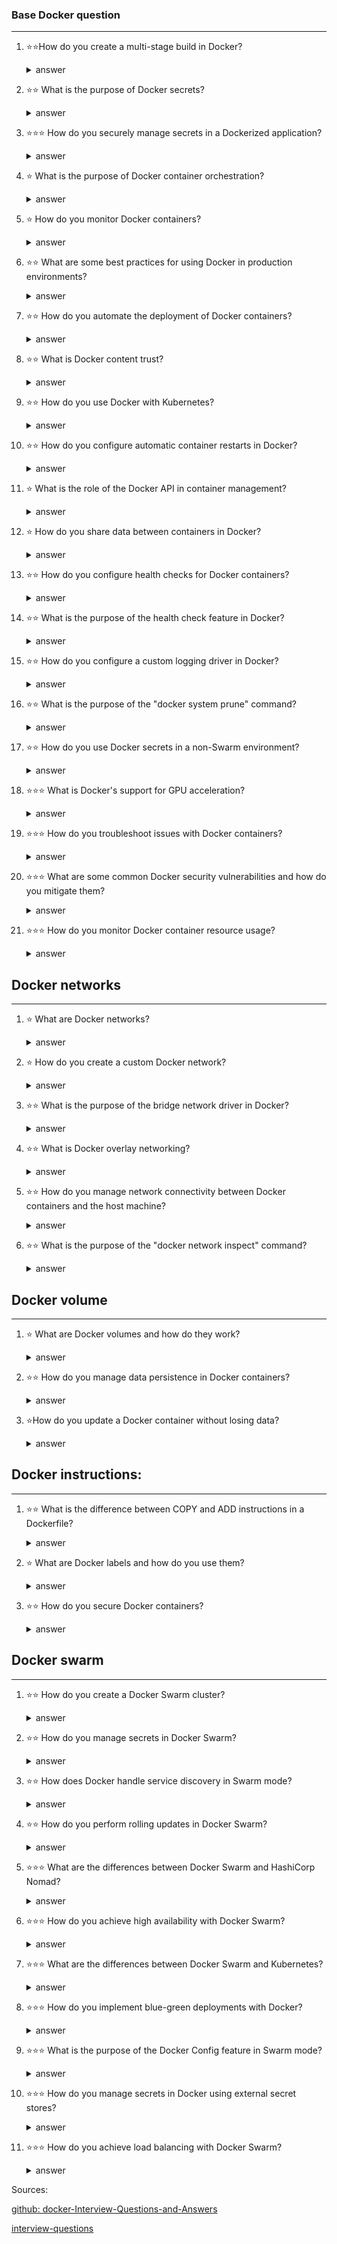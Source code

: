 
### Base Docker question
__________

1. ⭐⭐How do you create a multi-stage build in Docker?
    <details> <summary>answer </summary>
      Multi-stage builds in Docker allow you to create optimized Docker images by leveraging multiple build stages. Each stage can use a different base image and perform specific build steps. To create a multi-stage build, you define multiple FROM instructions in the Dockerfile, each representing a different build stage.
      <br/><br/>
      Intermediate build artifacts can be copied between stages using the `COPY --from instruction`. This technique helps reduce the image size by excluding build tools and dependencies from the final image.
    </details>

1. ⭐⭐ What is the purpose of Docker secrets?
    <details> <summary>answer </summary>
      Docker secrets provide a secure and convenient way to manage sensitive data, such as passwords, API keys, and certificates, within a Docker Swarm cluster. Secrets are encrypted and only made available to services that have explicit access. They help ensure that sensitive information is kept confidential and not exposed in clear text or stored in version control systems.
    </details>

1. ⭐⭐⭐ How do you securely manage secrets in a Dockerized application?
    <details> <summary>answer </summary>
      Docker provides a built-in mechanism called Docker Swarm Secrets to securely manage sensitive information like passwords, API keys, or certificates.

      Using Docker Swarm Secrets:

      Create a secret:

      ```sh 
        echo "secret" | docker secret create my_secret -
      ```

      Deploy the service with the secret:

      ```bash 
        version: '3.8'
        services:
          myapp:
            image: myapp_image:latest
          secrets: 
            - my_secret
        secrets:
          my_secret: 
            external: true
      ```

      In this example, we create a secret called my_secret and use it in the myapp service. The actual secret value is not stored in the Docker Compose file, enhancing security.
    </details>


1. ⭐ What is the purpose of Docker container orchestration?
    <details> <summary>answer </summary>
      Docker container orchestration refers to the management and coordination of multiple containers in a distributed environment. It involves automating the deployment, scaling, scheduling, and monitoring of containers to ensure high availability, load balancing, fault tolerance, and efficient resource utilization.
      
      Container orchestration platforms like Docker Swarm, Kubernetes, or HashiCorp Nomad provide tools and features to simplify the management of containerized applications at scale.
    </details>
1. ⭐ How do you monitor Docker containers?
    <details> <summary>answer </summary>
      There are various ways to monitor Docker containers, including:
      
      - Using Docker's built-in container monitoring commands, such as **docker stats** and **docker container stats**, to view resource usage statistics.
      - Integrating with container monitoring and logging tools like Prometheus, Grafana, or ELK stack (Elasticsearch, Logstash, Kibana) to collect and analyze container metrics and logs.
      - Leveraging container orchestration platforms that offer built-in monitoring capabilities such as Docker Swarm's service metrics or Kubernetes' metrics API.
      - Using specialized monitoring agents or tools that provide container-level insights and integration with broader monitoring and alerting systems.
    </details>
1. ⭐⭐ What are some best practices for using Docker in production environments?
    <details> <summary>answer </summary>
      Some best practices for using Docker in production environments include:
      <br/><br/>
      - Building and using lightweight container images to improve deployment speed and reduce the attack surface.
      - Regularly updating Docker and the underlying host system with security patches.
      - Implementing container orchestration platforms, such as Docker Swarm or Kubernetes, to manage containers at scale and provide features like load balancing and service discovery.
      - Configuring resource limits for containers to prevent resource contention and ensure fair allocation.
      - Monitoring container health, resource usage, and application metrics for performance optimization and troubleshooting.
      - Implementing secure network configurations such as using private networks and encrypting container traffic.
      - Backing up critical data and using volume or storage solutions that provide data persistence and redundancy.
      - Implementing a comprehensive security strategy, including container vulnerability scanning, access controls, and least privilege principles.
    </details>
1. ⭐⭐ How do you automate the deployment of Docker containers?
    <details> <summary>answer </summary>
      The deployment of Docker containers can be automated using tools and practices like:
      <br/><br/>
      **Docker Compose**: Define the application's services, networks, and volumes in a Compose file. Use the docker-compose command to deploy the containers with a single command.
      <br/><br/>
      **Docker Swarm or Kubernetes**: Utilize container orchestration platforms to define and deploy the application as a service or a set of pods/replicas. This allows automatic scaling, load balancing, and self-healing capabilities.
      <br/><br/>
      **Continuous integration/continuous deployment (CI/CD) pipelines**: Integrate Docker into CI/CD workflows using tools like Jenkins, GitLab CI/CD, or CircleCI to automatically build, test, and deploy Docker containers based on code changes.
      <br/><br/>
      **Infrastructure-as-code (IaC)**: Use tools like Terraform or AWS CloudFormation to define the infrastructure stack, including Docker hosts/clusters, networks, and storage, to enable automated provisioning and container deployment.
    </details>
1. ⭐⭐ What is Docker content trust?
    <details> <summary>answer </summary>
      Docker Content Trust is a security feature that uses digital signatures to verify the authenticity and integrity of Docker images. It ensures that only trusted and signed images are used in a Docker environment, preventing the execution of potentially malicious or tampered images.
      <br/><br/>
      When Docker Content Trust is enabled, Docker clients verify the authenticity of images using cryptographic keys before pulling and running them.
    </details>
1. ⭐⭐ How do you use Docker with Kubernetes?
    <details> <summary>answer </summary>
      Docker can be used as the container runtime within a Kubernetes cluster. When deploying applications on Kubernetes, Docker is responsible for creating and managing containers on each node.
      <br/><br/>
      Kubernetes uses the Docker API to interact with Docker and perform container-related operations such as pulling images, creating containers, and managing their lifecycle. Docker images are typically stored in a container registry accessible to the Kubernetes cluster.
    </details>
1. ⭐⭐ How do you configure automatic container restarts in Docker?
    <details> <summary>answer </summary>
      Automatic container restarts can be configured in Docker by using the --restart flag when running a container. The --restart flag accepts different policies such as "no" (no automatic restart), "always" (restart regardless of the exit status), "on-failure" (restart only if the container exits with a non-zero exit status), and "unless-stopped" (restart always except when explicitly stopped).
      <br/><br/>
      For example, to configure a container to automatically restart, you can use the following command:

      ```bash
        docker run --restart=always <image>
      ```
    </details>
1. ⭐ What is the role of the Docker API in container management?
    <details> <summary>answer </summary>
      The Docker API provides a programmatic interface to interact with the Docker daemon and manage containers, images, networks, and other Docker resources. It allows developers and system administrators to automate container-related tasks. These include creating and managing containers, pulling and pushing images, inspecting container status, and interacting with Docker Swarm or other orchestration platforms.
      <br/><br/>
      The Docker API is used by various tools and libraries to integrate Docker into larger systems or build custom container management solutions.
    </details>
1. ⭐ How do you share data between containers in Docker?
    <details> <summary>answer </summary>
      Docker provides several ways to share data between containers:

      - **Using Docker volumes**: Create a shared volume and mount it into multiple containers. Changes made by one container will be visible to others sharing the same volume.

      - **Sharing a directory**: Mount a host directory into multiple containers, allowing them to read and write data to the shared directory on the host machine.

      - **Utilizing network services**: Containers can communicate with each other over the network using exposed ports or internal network connections.

      - **Using shared data stores**: Containers can access shared databases, object storage systems, and other external data sources to exchange data.
    </details>

1. ⭐⭐ How do you configure health checks for Docker containers?
    <details> <summary>answer </summary>
      Health checks can be configured for Docker containers using the HEALTHCHECK instruction in the Dockerfile or by specifying health check options during container runtime. The HEALTHCHECK instruction allows you to define a command or script that periodically checks the container's health status.
      <br/><br/>
      Docker monitors the output of the health check command and updates the container's health status accordingly. Health check options can also be specified in the docker run command using flags like --health-cmd, --health-interval, and --health-retries.
      <br/><br/>
      For more details [effective-docker-healthchecks-for-node-js](https://patrickleet.medium.com/effective-docker-healthchecks-for-node-js-b11577c3e595)
    </details>

1. ⭐⭐ What is the purpose of the health check feature in Docker?
    <details> <summary>answer </summary>
      The health check feature in Docker allows you to define a command or a script that periodically checks the health of a containerized application. Docker monitors the health check and provides information about the container's health status.

      This information can be used by orchestrators like Docker Swarm or Kubernetes to make informed decisions about container lifecycle management such as restarting or rescheduling unhealthy containers. The health check feature helps ensure the availability and reliability of applications running in Docker containers.
    </details>

1. ⭐⭐ How do you configure a custom logging driver in Docker?
    <details> <summary>answer </summary>
      To configure a custom logging driver in Docker, you can follow these steps:
      
      Create a custom logging driver plugin or ensure that the desired logging driver is installed and available on the Docker host.
      Modify the Docker daemon configuration file (usually located at /etc/docker/daemon.json) to include the logging driver configuration.
      For example:
      ```javascript
        { "log-driver": "mycustomdriver", "log-opts": { "option1": "value1", "option2": "value2" } }
      ```
      
      Replace "mycustomdriver" with the name of the custom logging driver and configure any additional options specific to the driver.
      
      Restart the Docker daemon for the changes to take effect.
      Start containers with the custom logging driver using the `--log-driver` flag.
      For example:
      ```bash
          docker run --log-driver=mycustomdriver < image >
      ```
    </details>
1. ⭐⭐ What is the purpose of the "docker system prune" command?
    <details> <summary>answer </summary>
      The docker system prune command is used to clean up unused Docker resources including stopped containers, unused networks, dangling images, and unused volumes. It helps reclaim disk space and improve system performance by removing resources that are no longer needed.

      Note: The docker system prune command should be used with caution as it permanently deletes unused resources. Any data associated with them will be lost.
    </details>
1. ⭐⭐ How do you use Docker secrets in a non-Swarm environment?
    <details> <summary>answer </summary>
      Docker secrets are primarily designed for Docker Swarm environments. However, in a non-Swarm environment, you can still utilize secret management solutions provided by external tools or by your container orchestration platform.

      For example, if you are using Kubernetes, you can leverage Kubernetes Secrets to manage and inject sensitive data into containers. Alternatively, you can use environment variables, encrypted configuration files, and secure key management systems to handle sensitive information within individual containers.

      The approach will depend on the specific requirements and tools used in your non-Swarm environment.
    </details>

1. ⭐⭐⭐ What is Docker's support for GPU acceleration?
    <details> <summary>answer </summary>
      Docker provides support for GPU acceleration through the use of NVIDIA Docker. NVIDIA Docker is a toolkit that extends Docker's capabilities to work seamlessly with NVIDIA GPUs. It allows containers to access and utilize the GPU resources available on the host system, enabling GPU-accelerated computations within Docker containers.

      This is particularly useful for applications that require high-performance computing, machine learning, and deep learning tasks that can benefit from GPU processing power.
    </details> 

1. ⭐⭐⭐ How do you troubleshoot issues with Docker containers?
    <details> <summary>answer </summary>
      Troubleshooting Docker containers involves several steps:

      - Check the container's logs for any error messages or abnormal behavior using the docker logs command.
      - Inspect the container's metadata and runtime details with commands like docker inspect or docker stats.
      - Verify the container's resource allocation and constraints such as CPU and memory limits.
      - Check the host system's logs for any related issues or resource constraints.
      - If networking issues are suspected, examine the container's network configuration and connectivity.
      - Ensure that the Docker daemon and related services are running correctly.
      - Consult the Docker documentation, community forums, and relevant online resources for specific error messages or known issues.
      - If necessary, recreate or redeploy the container to rule out any configuration or state-related issues.
    </details>

1. ⭐⭐⭐ What are some common Docker security vulnerabilities and how do you mitigate them?
    <details> <summary>answer </summary>
      Common Docker security vulnerabilities and their mitigation include:

      **Insecure container images**: Mitigate by using official or trusted images from reputable sources. Regularly update images to patch vulnerabilities and scan images for known security issues.

      **Excessive container privileges**: Mitigate by running containers with the principle of least privilege. Avoid running containers as root, and leverage user namespaces or seccomp profiles to restrict container privileges.

      **Inadequate container isolation**: Mitigate by using appropriate resource constraints. Leverage Docker's built-in isolation mechanisms like namespaces and control groups, and enable container runtime security features like AppArmor or SELinux.

      **Unsecured Docker daemon**: Mitigate by securing the Docker daemon with TLS certificates. Enable access control with user authentication and authorization. Use firewall rules to limit network access to the Docker daemon.

      **Insider threats**: Mitigate by implementing strong access control policies, regularly auditing and monitoring container activities, and educating users about security best practices.

      **Network security risks**: Mitigate by securing container network communications using encryption and network segmentation. Regularly update Docker to benefit from security patches and fixes.
    </details>

1. ⭐⭐⭐ How do you monitor Docker container resource usage?
    <details> <summary>answer </summary>
      Docker provides several options for monitoring container resource usage:

      **Docker Stats**: Use the docker stats command to view real-time resource usage statistics of running containers including CPU, memory, network, and disk I/O.

      **Container-specific monitoring tools**: Utilize container monitoring tools like Prometheus, cAdvisor, or Datadog which collect and aggregate resource metrics from Docker containers for monitoring and analysis.

        Details https://docs.docker.com/engine/daemon/prometheus/

      Docker API: Query the Docker API to retrieve container resource metrics programmatically. The API provides endpoints for accessing detailed container statistics and usage information.

      Container orchestration platforms: Platforms like Docker Swarm or Kubernetes typically offer built-in container monitoring capabilities, allowing you to monitor and visualize container resource usage at scale.
    </details>

## Docker networks
_______________________________________________________

1.  ⭐ What are Docker networks?
    <details> <summary>answer </summary>
      Docker networks are virtual networks that allow containers to communicate with each other securely. They provide an isolated environment for containers and enable seamless connectivity between them.
      <br/><br/>
      Docker networks can be created using different drivers, such as bridge, overlay, and host, depending on the specific requirements of the application.
    </details>
1. ⭐ How do you create a custom Docker network?
    <details> <summary>answer </summary>
      To create a custom Docker network, you can use the docker network create command followed by the desired network name. For example:
      <br/><br/>
      docker network create mynetwork
      <br/><br/>
      This command creates a new custom network named "mynetwork" using the default bridge driver. You can also specify a different driver using the `--driver` option if needed.
    </details>
1. ⭐⭐ What is the purpose of the bridge network driver in Docker?
    <details> <summary>answer </summary>
      The bridge network driver is the most commonly used driver and is suitable for most applications. It provides a default network bridge called "bridge" that allows containers to communicate with each other on the same host. It enables containers to connect to each other and to the outside world through the host machine's network interface.
    </details>
1. ⭐⭐ What is Docker overlay networking?
    <details> <summary>answer </summary>
      Docker overlay networking is a feature that allows multiple Docker hosts/nodes to communicate with each other across different physical or virtual networks. It enables containers running on different hosts to be part of the same virtual network even if they reside on separate physical networks.
      <br/><br/>
      Overlay networking is a key component in Docker Swarm mode and is used to create a distributed network fabric that spans the Swarm cluster.
    </details>
1. ⭐⭐ How do you manage network connectivity between Docker containers and the host machine?
    <details> <summary>answer </summary>
      Docker manages network connectivity between containers and the host machine using virtual network interfaces. By default, Docker sets up a bridge network interface on the host that connects to containers using internal IP addresses. Containers can communicate with each other through the bridge network and with the outside world through the host machine's network interface.
      <br/><br/>
      Docker also provides options to create custom networks and specify network configurations, such as IP ranges, DNS settings, and port mappings, to control network connectivity between containers and the host.
    </details>
1. ⭐⭐ What is the purpose of the "docker network inspect" command?
    <details> <summary>answer </summary>
      The docker network inspect command is used to retrieve detailed information about a Docker network. It provides information such as the network's name, ID, driver, subnet configuration, connected containers, and other properties.

      This command is useful for troubleshooting network connectivity issues, verifying network configurations, and obtaining information about network interfaces and IP addresses associated with containers.
    </details>

## Docker volume
___________________________________________________________

1. ⭐ What are Docker volumes and how do they work?
    <details> <summary>answer </summary>
      Docker volumes are a way to persist and share data between containers and the host machine. They are directories or file systems that exist outside the container's writable layer. They can be created and managed using the docker volume command or by specifying them in a Docker Compose file.

      Docker volumes provide a reliable and efficient method for storing data that needs to persist beyond the lifetime of a container.
    </details>
1. ⭐⭐ How do you manage data persistence in Docker containers?
    <details> <summary>answer </summary>
      Docker provides several options for managing data persistence in containers. One approach is to use Docker volumes, which allow you to create and attach volumes to containers. This ensures that the data persists even if the container is removed or replaced.

      Another option is to mount host directories or files into containers using bind mounts, which provide a direct link between the container and the host file system. Additionally, you can leverage external storage systems or cloud-based solutions for storing data outside of the container environment.
    </details>
1. ⭐How do you update a Docker container without losing data?
    <details> <summary>answer </summary>
      The steps to update a Docker container without losing data are:

      - Create a backup of any important data stored within the container.
      - Stop the container gracefully using the docker stop command.
      - Pull the latest version of the container image using docker pull.
      - Start a new container using the updated image, making sure to map any necessary volumes or bind mounts.
      - Verify that the new container is functioning correctly and that the data is still intact.
    </details>

## Docker instructions:
___________________________________________________________

1. ⭐⭐ What is the difference between COPY and ADD instructions in a Dockerfile?
    <details> <summary>answer </summary>
      In a Dockerfile, the COPY instruction copies files or directories from the host machine to the container's filesystem. It is used for straightforward file copying.

      On the other hand, the ADD instruction has additional capabilities. It can copy local files, extract compressed archives (tar, gzip, etc.) into the container, and even download files from URLs and automatically unpack them. Due to its added complexity and potential security risks, it is generally recommended to use COPY unless the extra functionality of ADD is explicitly required.
    </details>
1. ⭐ What are Docker labels and how do you use them?
    <details> <summary>answer </summary>
      Docker labels are key-value metadata pairs that can be applied to Docker objects such as containers, images, and volumes. They provide a way to add custom metadata to these objects for organization, identification, and categorization purposes.

      Labels can be set using the --label flag when creating or modifying Docker objects. They can be accessed and filtered using various Docker commands like docker ps or docker inspect.
    </details>
1. ⭐⭐ How do you secure Docker containers?
    <details> <summary>answer </summary>
      Securing Docker containers involves implementing a multi-layered approach. Some recommended practices include:

      - Using trusted base images from reputable sources.
      - Regularly updating Docker and the underlying host system with security patches.
      - Employing secure configurations such as limiting container privileges and resources.
      - Scanning container images for vulnerabilities using security tools.
      - Implementing network segmentation and access controls.
      - Enforcing strong authentication and access controls for Docker daemon.
      - Monitoring container activity and logging for security analysis.
      - Applying the least privilege principle and implementing container-specific security measures like AppArmor or seccomp profiles.
    </details>

## Docker swarm
___________________________________________________________
1. ⭐⭐ How do you create a Docker Swarm cluster?
    <details> <summary>answer </summary>
      These are the steps to create a Docker Swarm cluster:

      - Initialize a Swarm on the manager node using the command docker swarm init.
      - Join worker nodes to the Swarm by running the command provided by the previous step on each worker node.
      - Verify the cluster status by executing docker node ls on the manager node. It should show the manager and worker nodes as part of the Swarm.
      - You now have a functioning Docker Swarm cluster and you can deploy and manage services using Swarm features.
    </details>
1. ⭐⭐ How do you manage secrets in Docker Swarm?
    <details> <summary>answer </summary>
      To manage secrets in Docker Swarm, you can follow these steps:

      - Create a secret using the docker secret create command, specifying the secret's name and the file or input source containing the secret data.
      - Deploy a service or update an existing service with access to the secret using the --secret flag in the docker service create or docker service update commands.
      - Within the service, the secret is made available as a file in the specified location (e.g., /run/secrets/<secret_name>). The service can read and use the secret from that file.
    </details>
1. ⭐⭐ How does Docker handle service discovery in Swarm mode?
    <details> <summary>answer </summary>
      In Docker Swarm mode, Docker provides an in-built service discovery mechanism. When you deploy a service to the Swarm cluster, it is automatically assigned a DNS name that can be used to reach the service internally.

      Each service is accessible via its service name within the Swarm. Docker's built-in DNS server automatically resolves the service name to the appropriate container IP addresses. This enables seamless communication between services within the cluster.
    </details>
1. ⭐⭐ How do you perform rolling updates in Docker Swarm?
    <details> <summary>answer </summary>
      Rolling updates in Docker Swarm can be performed by following these steps:

      - Update the service you're interested in by replacing its current Docker image with a newer version.
      - Use the docker service update command with the --update-parallelism and --update-delay flags to control the number of containers updated simultaneously and the delay between updates.
      - Docker Swarm will gradually update the containers in a rolling fashion, ensuring that the service remains available during the update process.
      - Monitor the update progress using docker service ps < service-name > and check for any issues or failures.
      - Once the update is complete, verify that the new version of the service is running as expected.
    </details>
1. ⭐⭐⭐ What are the differences between Docker Swarm and HashiCorp Nomad?
    <details> <summary>answer </summary>
      Docker Swarm and HashiCorp Nomad are container orchestration platforms, but they have some differences:

      - Swarm is Docker's built-in orchestration solution, tightly integrated with Docker. Nomad, on the other hand, is a general-purpose workload orchestrator that supports various types of workloads including containers.
      - Swarm is primarily focused on managing Docker containers, whereas Nomad supports multiple container runtimes including Docker. It also supports other workload types such as VMs and standalone executables.
      - Swarm provides a simpler and more straightforward setup and configuration compared to Nomad, which offers more flexibility and advanced features like job scheduling and multi-datacenter support.
      - Nomad has a more decentralized architecture with separate agents running on each node. Swarm follows a more centralized model with manager and worker nodes.
      - Swarm has tighter integration with other Docker tools and ecosystem components. Nomad offers a broader set of integrations and can be used with various infrastructure providers.
    </details>
1. ⭐⭐⭐ How do you achieve high availability with Docker Swarm?
    <details> <summary>answer </summary>
      High availability in Docker Swarm can be achieved by running multiple manager nodes in a swarm cluster. Manager nodes are responsible for managing the swarm state and coordinating tasks. By having multiple manager nodes, the swarm cluster can continue to operate even if one or more manager nodes become unavailable.

      Additionally, by using Docker's built-in swarm mode features like service replication, automatic container rescheduling, and distributed application placement, the swarm can distribute containers across multiple worker nodes. This ensures high availability and fault tolerance.
    </details>
1. ⭐⭐⭐ What are the differences between Docker Swarm and Kubernetes?
    <details> <summary>answer </summary>
      Docker Swarm and Kubernetes are both container orchestration platforms, but they have some key differences.

      Docker Swarm is Docker's native orchestration tool and is simpler to set up and use compared to Kubernetes. Swarm has a smaller learning curve and is ideal for smaller-scale deployments.

      On the other hand, Kubernetes is a more complex and feature-rich platform with a larger ecosystem. It provides advanced features like automatic scaling, rolling updates, service discovery, and load balancing. It is better suited for larger-scale and more complex deployments.
    </details>

1. ⭐⭐⭐ How do you implement blue-green deployments with Docker?
    <details> <summary>answer </summary>
      Blue-green deployments can be implemented with Docker by following these steps:

      - Set up two identical environments, each with its own Docker Swarm cluster.
      - Deploy the new version of your application to the "blue" environment.
      - Verify and test the new version in the "blue" environment.
      - Once the new version is deemed stable, switch the load balancer or routing rules to route traffic to the "blue" environment.
      - Monitor the application in the "blue" environment to ensure it is functioning correctly.
      - If any issues arise, you can quickly switch back to the "green" environment by reverting the load balancer or routing rules.
      - Once you are confident in the stability of the "blue" environment, the "green" environment can be updated with the new version for future deployments.
    </details>

1. ⭐⭐⭐ What is the purpose of the Docker Config feature in Swarm mode?
    <details> <summary>answer </summary>
      The Docker Config feature in Swarm mode allows you to manage and distribute configuration files to services running in the Swarm cluster. It decouples the configuration from the container image, making it easier to update configurations without rebuilding or redeploying containers.

      Configs can be created from a file or directly from an external data source. The Config feature ensures that services in the swarm cluster use the correct and up-to-date configurations. This simplifies the management of application settings and reduces the need for manual intervention.
    </details>

1. ⭐⭐⭐ How do you manage secrets in Docker using external secret stores?
    <details> <summary>answer </summary>
      Docker provides support for managing secrets securely using external secret stores. To manage secrets in Docker, you can:

      - Create or obtain the required secret values
      - Store the secrets in an external secret store like HashiCorp Vault or Azure Key Vault
      - Configure Docker to use the external secret store as the backend for secret management
      - Create secrets in Docker Swarm or Kubernetes using the Docker CLI or API, referencing the secret values stored in the external secret store
      - The secrets are securely retrieved at runtime and made available to the containers in a controlled manner, ensuring sensitive information remains protected.
    </details>

1. ⭐⭐⭐ How do you achieve load balancing with Docker Swarm?
    <details> <summary>answer </summary>
      Load balancing in Docker Swarm can be achieved by using the built-in load balancing feature. When a service is deployed in a Docker Swarm cluster, multiple containers are created to run the service.

      The Swarm's load balancer automatically distributes incoming requests across the available containers running the service, ensuring that the load is evenly distributed. This provides high availability and scalability for the application.

      Additionally, you can configure advanced load balancing options such as session stickiness and routing modes to customize the behavior of the load balancer according to your application's requirements.
    </details>








Sources: 

[github: docker-Interview-Questions-and-Answers](https://github.com/mrbardia72/docker-Interview-Questions-and-Answers/blob/main/docker-compose.md)

[interview-questions](https://www.turing.com/interview-questions/docker)